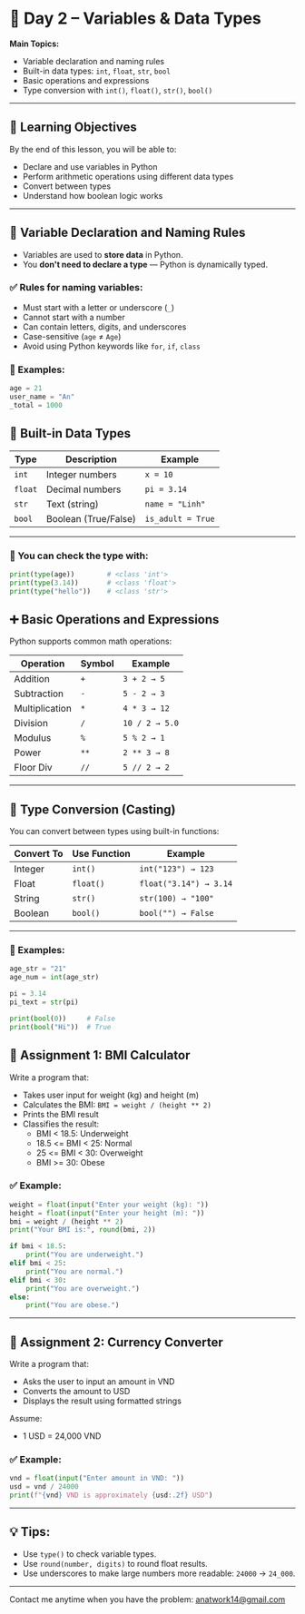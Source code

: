 # 📘 Day 2 – Variables & Data Types

**Main Topics:**

- Variable declaration and naming rules
- Built-in data types: `int`, `float`, `str`, `bool`
- Basic operations and expressions
- Type conversion with `int()`, `float()`, `str()`, `bool()`

---

## 🎯 Learning Objectives

By the end of this lesson, you will be able to:

- Declare and use variables in Python
- Perform arithmetic operations using different data types
- Convert between types
- Understand how boolean logic works

---

## 🧠 Variable Declaration and Naming Rules

- Variables are used to **store data** in Python.
- You **don't need to declare a type** — Python is dynamically typed.

### ✅ Rules for naming variables:

- Must start with a letter or underscore (`_`)
- Cannot start with a number
- Can contain letters, digits, and underscores
- Case-sensitive (`age` ≠ `Age`)
- Avoid using Python keywords like `for`, `if`, `class`

### 📝 Examples:

```python
age = 21
user_name = "An"
_total = 1000
```

## 🔢 Built-in Data Types

| Type    | Description          | Example           |
| ------- | -------------------- | ----------------- |
| `int`   | Integer numbers      | `x = 10`          |
| `float` | Decimal numbers      | `pi = 3.14`       |
| `str`   | Text (string)        | `name = "Linh"`   |
| `bool`  | Boolean (True/False) | `is_adult = True` |

---

### 📝 You can check the type with:

```python
print(type(age))        # <class 'int'>
print(type(3.14))       # <class 'float'>
print(type("hello"))    # <class 'str'>
```

## ➕ Basic Operations and Expressions

Python supports common math operations:

| Operation      | Symbol | Example        |
| -------------- | ------ | -------------- |
| Addition       | `+`    | `3 + 2 → 5`    |
| Subtraction    | `-`    | `5 - 2 → 3`    |
| Multiplication | `*`    | `4 * 3 → 12`   |
| Division       | `/`    | `10 / 2 → 5.0` |
| Modulus        | `%`    | `5 % 2 → 1`    |
| Power          | `**`   | `2 ** 3 → 8`   |
| Floor Div      | `//`   | `5 // 2 → 2`   |

---

## 🔄 Type Conversion (Casting)

You can convert between types using built-in functions:

| Convert To | Use Function | Example                |
| ---------- | ------------ | ---------------------- |
| Integer    | `int()`      | `int("123") → 123`     |
| Float      | `float()`    | `float("3.14") → 3.14` |
| String     | `str()`      | `str(100) → "100"`     |
| Boolean    | `bool()`     | `bool("") → False`     |

---

### 📝 Examples:

```python
age_str = "21"
age_num = int(age_str)

pi = 3.14
pi_text = str(pi)

print(bool(0))     # False
print(bool("Hi"))  # True
```

## 📝 Assignment 1: BMI Calculator

Write a program that:

- Takes user input for weight (kg) and height (m)
- Calculates the BMI: `BMI = weight / (height ** 2)`
- Prints the BMI result
- Classifies the result:
  - BMI < 18.5: Underweight
  - 18.5 <= BMI < 25: Normal
  - 25 <= BMI < 30: Overweight
  - BMI >= 30: Obese

### ✅ Example:

```python
weight = float(input("Enter your weight (kg): "))
height = float(input("Enter your height (m): "))
bmi = weight / (height ** 2)
print("Your BMI is:", round(bmi, 2))

if bmi < 18.5:
    print("You are underweight.")
elif bmi < 25:
    print("You are normal.")
elif bmi < 30:
    print("You are overweight.")
else:
    print("You are obese.")
```

---

## 📝 Assignment 2: Currency Converter

Write a program that:

- Asks the user to input an amount in VND
- Converts the amount to USD
- Displays the result using formatted strings

Assume:

- 1 USD = 24,000 VND

### ✅ Example:

```python
vnd = float(input("Enter amount in VND: "))
usd = vnd / 24000
print(f"{vnd} VND is approximately {usd:.2f} USD")
```

---

## 💡 Tips:

- Use `type()` to check variable types.
- Use `round(number, digits)` to round float results.
- Use underscores to make large numbers more readable: `24000` → `24_000`.

---

Contact me anytime when you have the problem: anatwork14@gmail.com
